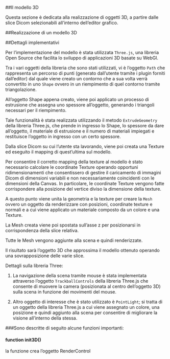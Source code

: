 ##Il modello 3D

Questa sezione è dedicata alla realizzazione di oggetti 3D, a partire dalle slice Dicom selezionabili all’interno dell’editor grafico.

##Realizzazione di un modello 3D



##Dettagli implementativi

Per l’implementazione del modello è stata utilizzata `Three.js`, una libreria Open Source che facilita lo sviluppo di applicazioni 3D basate su WebGl.

Tra i vari oggetti della libreria che sono stati utilizzati, vi è l’oggetto `Path` che rappresenta un percorso di punti (generato dall’utente tramite i plugin forniti dall’editor) dal quale viene creato un contorno che a sua volta verrà convertito in uno `Shape` ovvero in un riempimento di quel contorno tramite triangolazione.

All’oggetto Shape appena creato, viene poi applicato un processo di estrusione che assegna uno spessore all’oggetto, generando i triangoli necessari per il riempimento.

Tale funzionalità è stata realizzata utilizzando il metodo `ExtrudeGeometry` della libreria Three.js, che prende in ingresso lo Shape, lo spessore da dare all’oggetto, il materiale di estrusione e il numero di materiali impiegati e restituisce l’oggetto in ingresso con un certo spessore.

Dalla slice Dicom su cui l’utente sta lavorando, viene poi creata una Texture ed eseguito il mapping di quest’ultima sul modello.

Per consentire il corretto mapping della texture al modello è stato necessario calcolare le coordinate Texture operando opportuni ridimensionamenti che consentissero di gestire il caricamento di immagini Dicom di dimensioni variabili e non necessariamente coincidenti con le dimensioni della Canvas.
In particolare, le coordinate Texture vengono fatte corrispondere alla posizione del vertice diviso la dimensione della texture.

A questo punto viene unita la geometria e la texture per creare la `Mesh` ovvero un oggetto da renderizzare con posizioni, coordinate texture e normali e a cui viene applicato un materiale composto da un colore e una Texture.

La Mesh creata viene poi spostata sull’asse z per posizionarsi in corrispondenza della slice relativa.

Tutte le Mesh vengono aggiunte alla scena e quindi renderizzate.

Il risultato sarà l’oggetto 3D che approssima il modello ottenuto operando una sovrapposizione delle varie slice.

Dettagli sulla libreria Three:

  1. La navigazione della scena tramite mouse è stata implementata attraverso  l’oggetto `TrackballControls` della libreria Three.js che consente di muovere la camera (posizionata al centro dell’oggetto 3D) sulla scena in funzione dei movimenti del mouse.
  
  2. Altro oggetto di interesse che è stato utilizzato è `PointLight`; si tratta di un oggetto della libreria Three.js a cui viene assegnato un colore, una posizione e quindi aggiunto alla scena per consentire di migliorare la visione all’interno della stessa.


###Sono descritte di seguito alcune funzioni importanti:

####  function init3D()
la funzione crea l’oggetto RenderControl 
